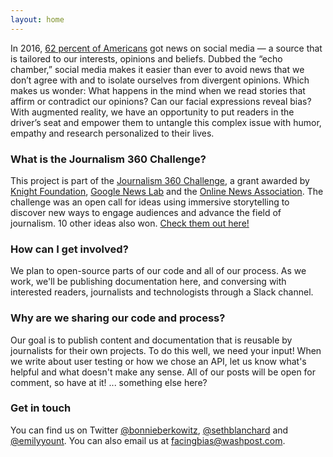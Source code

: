 ```yaml
---
layout: home
---
```


In 2016, [62 percent of Americans](http://www.journalism.org/2016/05/26/news-use-across-social-media-platforms-2016/) got news on social media — a source that is tailored to our interests, opinions and beliefs. Dubbed the “echo chamber,” social media makes it easier than ever to avoid news that we don’t agree with and to isolate ourselves from divergent opinions. Which makes us wonder: What happens in the mind when we read stories that affirm or contradict our opinions? Can our facial expressions reveal bias? With augmented reality, we have an opportunity to put readers in the driver’s seat and empower them to untangle this complex issue with humor, empathy and research personalized to their lives.

### What is the Journalism 360 Challenge?
This project is part of the [Journalism 360 Challenge](https://knightfoundation.org/challenges/journalism-360-challenge), a grant awarded by [Knight Foundation](https://knightfoundation.org), [Google News Lab](https://newslab.withgoogle.com/) and the [Online News Association](https://journalists.org/). The challenge was an open call for ideas using immersive storytelling to discover new ways to engage audiences and advance the field of journalism. 10 other ideas also won. [Check them out here!](https://medium.com/journalism360/11-ideas-win-first-ever-journalism-360-challenge-on-immersive-storytelling-c1e681686f25)

### How can I get involved?
We plan to open-source parts of our code and all of our process. As we work, we'll be publishing documentation here, and conversing with interested readers, journalists and technologists through a Slack channel.

### Why are we sharing our code and process?
Our goal is to publish content and documentation that is reusable by journalists for their own projects. To do this well, we need your input! When we write about user testing or how we chose an API, let us know what's helpful and what doesn't make any sense. All of our posts will be open for comment, so have at it! ... something else here? 

### Get in touch
You can find us on Twitter [@bonnieberkowitz](https://twitter.com/bonnieberkowitz), [@sethblanchard](https://twitter.com/sethblanchard) and [@emilyyount](https://twitter.com/emilyyount). You can also email us at facingbias@washpost.com. 

